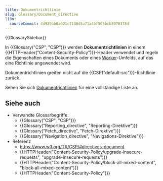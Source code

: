 ```yaml
---
title: Dokumentrichtlinie
slug: Glossary/Document_directive
l10n:
  sourceCommit: 4d929bb0a021c7130d5a71a4bf505bcb8070378d
---
```


{{GlossarySidebar}}

In {{Glossary("CSP", "CSP")}} werden **Dokumentrichtlinien** in einem {{HTTPHeader("Content-Security-Policy")}}-Header verwendet und regeln die Eigenschaften eines Dokuments oder eines [Worker](/de/docs/Web/API/Web_Workers_API)-Umfelds, auf das eine Richtlinie angewendet wird.

Dokumentrichtlinien greifen nicht auf die {{CSP("default-src")}}-Richtlinie zurück.

Sehen Sie sich [Dokumentrichtlinien](/de/docs/Web/HTTP/Reference/Headers/Content-Security-Policy#document_directives) für eine vollständige Liste an.

## Siehe auch

- Verwandte Glossarbegriffe:
  - {{Glossary("CSP", "CSP")}}
  - {{Glossary("Reporting_directive", "Reporting-Direktive")}}
  - {{Glossary("Fetch_directive", "Fetch-Direktive")}}
  - {{Glossary("Navigation_directive", "Navigations-Direktive")}}
- Referenz
  - <https://www.w3.org/TR/CSP/#directives-document>
  - {{HTTPHeader("Content-Security-Policy/upgrade-insecure-requests", "upgrade-insecure-requests")}}
  - {{HTTPHeader("Content-Security-Policy/block-all-mixed-content", "block-all-mixed-content")}}
  - {{HTTPHeader("Content-Security-Policy")}}

